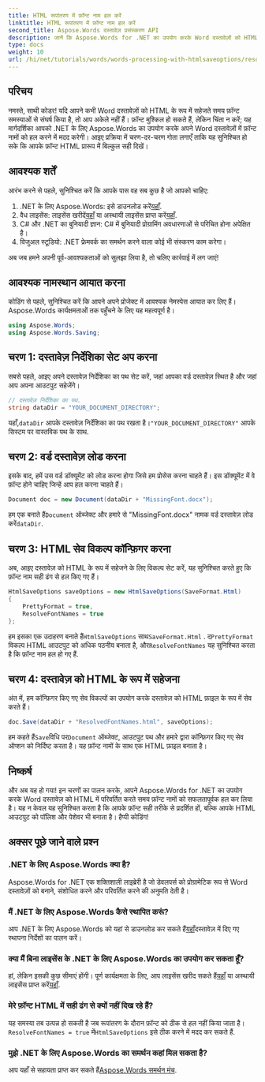 ```yaml
---
title: HTML रूपांतरण में फ़ॉन्ट नाम हल करें
linktitle: HTML रूपांतरण में फ़ॉन्ट नाम हल करें
second_title: Aspose.Words दस्तावेज़ प्रसंस्करण API
description: जानें कि Aspose.Words for .NET का उपयोग करके Word दस्तावेज़ों को HTML में कनवर्ट करते समय फ़ॉन्ट संबंधी समस्याओं को प्रभावी ढंग से कैसे हल किया जाए। यह चरण-दर-चरण मार्गदर्शिका सहेजने के विकल्पों को कॉन्फ़िगर करने के बारे में स्पष्ट निर्देश प्रदान करती है ताकि यह सुनिश्चित हो सके कि आपके फ़ॉन्ट निर्यात किए गए HTML प्रारूप में सही ढंग से दिखाई दें।
type: docs
weight: 10
url: /hi/net/tutorials/words/words-processing-with-htmlsaveoptions/resolve-font-names-in-html-conversion/
---
```

## परिचय

नमस्ते, साथी कोडर! यदि आपने कभी Word दस्तावेज़ों को HTML के रूप में सहेजते समय फ़ॉन्ट समस्याओं से संघर्ष किया है, तो आप अकेले नहीं हैं। फ़ॉन्ट मुश्किल हो सकते हैं, लेकिन चिंता न करें; यह मार्गदर्शिका आपको .NET के लिए Aspose.Words का उपयोग करके अपने Word दस्तावेज़ों में फ़ॉन्ट नामों को हल करने में मदद करेगी। आइए प्रक्रिया में चरण-दर-चरण गोता लगाएँ ताकि यह सुनिश्चित हो सके कि आपके फ़ॉन्ट HTML प्रारूप में बिल्कुल सही दिखें।

## आवश्यक शर्तें

आरंभ करने से पहले, सुनिश्चित करें कि आपके पास वह सब कुछ है जो आपको चाहिए:

1. .NET के लिए Aspose.Words: इसे डाउनलोड करें[यहाँ](https://releases.aspose.com/words/net/).
2.  वैध लाइसेंस: लाइसेंस खरीदें[यहाँ](https://purchase.aspose.com/buy) या अस्थायी लाइसेंस प्राप्त करें[यहाँ](https://purchase.aspose.com/temporary-license/).
3. C# और .NET का बुनियादी ज्ञान: C# में बुनियादी प्रोग्रामिंग अवधारणाओं से परिचित होना अपेक्षित है।
4. विजुअल स्टूडियो: .NET फ्रेमवर्क का समर्थन करने वाला कोई भी संस्करण काम करेगा।

अब जब हमने अपनी पूर्व-आवश्यकताओं को सुलझा लिया है, तो चलिए कार्रवाई में लग जाएं!

## आवश्यक नामस्थान आयात करना

कोडिंग से पहले, सुनिश्चित करें कि आपने अपने प्रोजेक्ट में आवश्यक नेमस्पेस आयात कर लिए हैं। Aspose.Words कार्यक्षमताओं तक पहुँचने के लिए यह महत्वपूर्ण है।

```csharp
using Aspose.Words;
using Aspose.Words.Saving;
```

## चरण 1: दस्तावेज़ निर्देशिका सेट अप करना

सबसे पहले, आइए अपने दस्तावेज़ निर्देशिका का पथ सेट करें, जहां आपका वर्ड दस्तावेज़ स्थित है और जहां आप अपना आउटपुट सहेजेंगे।

```csharp
// दस्तावेज़ निर्देशिका का पथ.
string dataDir = "YOUR_DOCUMENT_DIRECTORY";
```

 यहाँ,`dataDir` आपके दस्तावेज़ निर्देशिका का पथ रखता है।`"YOUR_DOCUMENT_DIRECTORY"` आपके सिस्टम पर वास्तविक पथ के साथ.

## चरण 2: वर्ड दस्तावेज़ लोड करना

इसके बाद, हमें उस वर्ड डॉक्यूमेंट को लोड करना होगा जिसे हम प्रोसेस करना चाहते हैं। इस डॉक्यूमेंट में वे फ़ॉन्ट होने चाहिए जिन्हें आप हल करना चाहते हैं।

```csharp
Document doc = new Document(dataDir + "MissingFont.docx");
```

 हम एक बनाते हैं`Document` ऑब्जेक्ट और हमारे से "MissingFont.docx" नामक वर्ड दस्तावेज़ लोड करें`dataDir`.

## चरण 3: HTML सेव विकल्प कॉन्फ़िगर करना

अब, आइए दस्तावेज़ को HTML के रूप में सहेजने के लिए विकल्प सेट करें, यह सुनिश्चित करते हुए कि फ़ॉन्ट नाम सही ढंग से हल किए गए हैं।

```csharp
HtmlSaveOptions saveOptions = new HtmlSaveOptions(SaveFormat.Html)
{
    PrettyFormat = true,
    ResolveFontNames = true
};
```

 हम इसका एक उदाहरण बनाते हैं`HtmlSaveOptions` साथ`SaveFormat.Html` . द`PrettyFormat` विकल्प HTML आउटपुट को अधिक पठनीय बनाता है, और`ResolveFontNames` यह सुनिश्चित करता है कि फ़ॉन्ट नाम हल हो गए हैं.

## चरण 4: दस्तावेज़ को HTML के रूप में सहेजना

अंत में, हम कॉन्फ़िगर किए गए सेव विकल्पों का उपयोग करके दस्तावेज़ को HTML फ़ाइल के रूप में सेव करते हैं।

```csharp
doc.Save(dataDir + "ResolvedFontNames.html", saveOptions);
```

 हम कहते हैं`Save`विधि पर`Document` ऑब्जेक्ट, आउटपुट पथ और हमारे द्वारा कॉन्फ़िगर किए गए सेव ऑप्शन को निर्दिष्ट करता है। यह फ़ॉन्ट नामों के साथ एक HTML फ़ाइल बनाता है।

## निष्कर्ष

और अब यह हो गया! इन चरणों का पालन करके, आपने Aspose.Words for .NET का उपयोग करके Word दस्तावेज़ को HTML में परिवर्तित करते समय फ़ॉन्ट नामों को सफलतापूर्वक हल कर लिया है। यह न केवल यह सुनिश्चित करता है कि आपके फ़ॉन्ट सही तरीके से प्रदर्शित हों, बल्कि आपके HTML आउटपुट को पॉलिश और पेशेवर भी बनाता है। हैप्पी कोडिंग!

## अक्सर पूछे जाने वाले प्रश्न

### .NET के लिए Aspose.Words क्या है?
Aspose.Words for .NET एक शक्तिशाली लाइब्रेरी है जो डेवलपर्स को प्रोग्रामेटिक रूप से Word दस्तावेज़ों को बनाने, संशोधित करने और परिवर्तित करने की अनुमति देती है।

### मैं .NET के लिए Aspose.Words कैसे स्थापित करूं?
 आप .NET के लिए Aspose.Words को यहां से डाउनलोड कर सकते हैं[यहाँ](https://releases.aspose.com/words/net/)दस्तावेज़ में दिए गए स्थापना निर्देशों का पालन करें।

### क्या मैं बिना लाइसेंस के .NET के लिए Aspose.Words का उपयोग कर सकता हूँ?
 हां, लेकिन इसकी कुछ सीमाएं होंगी। पूर्ण कार्यक्षमता के लिए, आप लाइसेंस खरीद सकते हैं[यहाँ](https://purchase.aspose.com/buy) या अस्थायी लाइसेंस प्राप्त करें[यहाँ](https://purchase.aspose.com/temporary-license/).

### मेरे फ़ॉन्ट HTML में सही ढंग से क्यों नहीं दिख रहे हैं?
यह समस्या तब उत्पन्न हो सकती है जब रूपांतरण के दौरान फ़ॉन्ट को ठीक से हल नहीं किया जाता है।`ResolveFontNames = true` में`HtmlSaveOptions` इसे ठीक करने में मदद कर सकते हैं.

### मुझे .NET के लिए Aspose.Words का समर्थन कहां मिल सकता है?
 आप यहाँ से सहायता प्राप्त कर सकते हैं[Aspose.Words समर्थन मंच](https://forum.aspose.com/c/words/8).
